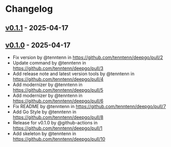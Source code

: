 # Changelog

## [v0.1.1](https://github.com/tenntenn/deepgo/compare/v0.1.0...v0.1.1) - 2025-04-17

## [v0.1.0](https://github.com/tenntenn/deepgo/commits/v0.1.0) - 2025-04-17
- Fix version by @tenntenn in https://github.com/tenntenn/deepgo/pull/2
- Update command by @tenntenn in https://github.com/tenntenn/deepgo/pull/3
- Add release note and latest version tools by @tenntenn in https://github.com/tenntenn/deepgo/pull/4
- Add modernizer by @tenntenn in https://github.com/tenntenn/deepgo/pull/5
- Add modernizer by @tenntenn in https://github.com/tenntenn/deepgo/pull/6
- Fix README by @tenntenn in https://github.com/tenntenn/deepgo/pull/7
- Add Go Style by @tenntenn in https://github.com/tenntenn/deepgo/pull/8
- Release for v0.1.0 by @github-actions in https://github.com/tenntenn/deepgo/pull/1
- Add skeleton by @tenntenn in https://github.com/tenntenn/deepgo/pull/10
